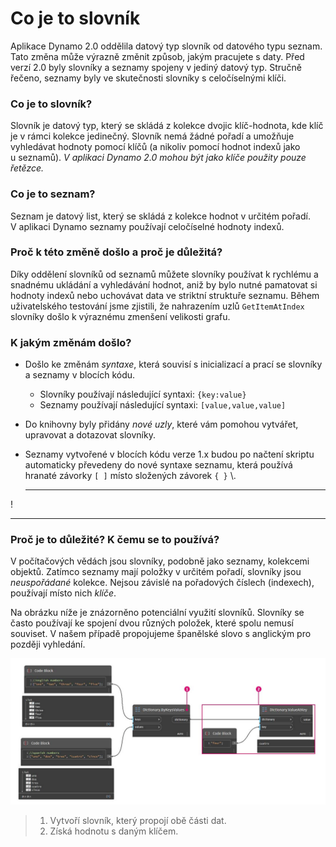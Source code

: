 # Co je to slovník

Aplikace Dynamo 2.0 oddělila datový typ slovník od datového typu seznam. Tato změna může výrazně změnit způsob, jakým pracujete s daty. Před verzí 2.0 byly slovníky a seznamy spojeny v jediný datový typ. Stručně řečeno, seznamy byly ve skutečnosti slovníky s celočíselnými klíči.

### **Co je to slovník?**

Slovník je datový typ, který se skládá z kolekce dvojic klíč-hodnota, kde klíč je v rámci kolekce jedinečný. Slovník nemá žádné pořadí a umožňuje vyhledávat hodnoty pomocí klíčů (a nikoliv pomocí hodnot indexů jako u seznamů). _V aplikaci Dynamo 2.0 mohou být jako klíče použity pouze řetězce._

### **Co je to seznam?**

Seznam je datový list, který se skládá z kolekce hodnot v určitém pořadí. V aplikaci Dynamo seznamy používají celočíselné hodnoty indexů.

### **Proč k této změně došlo a proč je důležitá?**

Díky oddělení slovníků od seznamů můžete slovníky používat k rychlému a snadnému ukládání a vyhledávání hodnot, aniž by bylo nutné pamatovat si hodnoty indexů nebo uchovávat data ve striktní struktuře seznamu. Během uživatelského testování jsme zjistili, že nahrazením uzlů `GetItemAtIndex` slovníky došlo k výraznému zmenšení velikosti grafu.

### **K jakým změnám došlo?**

* Došlo ke změnám _syntaxe_, která souvisí s inicializací a prací se slovníky a seznamy v blocích kódu.
  * Slovníky používají následující syntaxi: `{key:value}`
  * Seznamy používají následující syntaxi: `[value,value,value]`
* Do knihovny byly přidány _nové uzly_, které vám pomohou vytvářet, upravovat a dotazovat slovníky.
*   Seznamy vytvořené v blocích kódu verze 1.x budou po načtení skriptu automaticky převedeny do nové syntaxe seznamu, která používá hranaté závorky `[ ]` místo složených závorek `{ }` \\.

    ***

\![](<../images/5-5/1/what is a dictionary - what are the changes (1) (4).jpg>)

***

### **Proč je to důležité? K čemu se to používá?**

V počítačových vědách jsou slovníky, podobně jako seznamy, kolekcemi objektů. Zatímco seznamy mají položky v určitém pořadí, slovníky jsou _neuspořádané_ kolekce. Nejsou závislé na pořadových číslech (indexech), používají místo nich _klíče_.

Na obrázku níže je znázorněno potenciální využití slovníků. Slovníky se často používají ke spojení dvou různých položek, které spolu nemusí souviset. V našem případě propojujeme španělské slovo s anglickým pro později vyhledání.

![](../images/5-5/1/whatisadictionary-whatwouldyouusethesefor.jpg)

> 1. Vytvoří slovník, který propojí obě části dat.
> 2. Získá hodnotu s daným klíčem.
